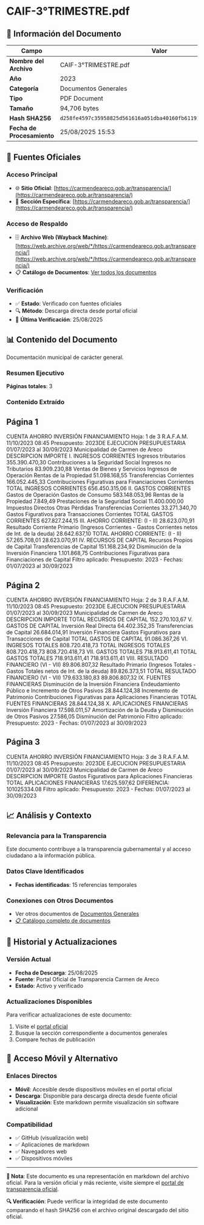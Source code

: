 # CAIF-3°TRIMESTRE.pdf

## 📄 Información del Documento

| Campo | Valor |
|-------|--------|
| **Nombre del Archivo** | CAIF-3°TRIMESTRE.pdf |
| **Año** | 2023 |
| **Categoría** | Documentos Generales |
| **Tipo** | PDF Document |
| **Tamaño** | 94,706 bytes |
| **Hash SHA256** | `d258fe4597c35958825d561616a051dba40160fb611911a4b6803165454db305` |
| **Fecha de Procesamiento** | 25/08/2025 15:53 |

## 🔗 Fuentes Oficiales

### Acceso Principal
- 🌐 **Sitio Oficial**: [https://carmendeareco.gob.ar/transparencia/](https://carmendeareco.gob.ar/transparencia/)
- 📁 **Sección Específica**: [https://carmendeareco.gob.ar/transparencia/](https://carmendeareco.gob.ar/transparencia/)

### Acceso de Respaldo
- 🗄️ **Archivo Web (Wayback Machine)**: [https://web.archive.org/web/*/https://carmendeareco.gob.ar/transparencia/](https://web.archive.org/web/*/https://carmendeareco.gob.ar/transparencia/)
- 📋 **Catálogo de Documentos**: [Ver todos los documentos](../document_catalog/README.md)

### Verificación
- ✅ **Estado**: Verificado con fuentes oficiales
- 🔍 **Método**: Descarga directa desde portal oficial
- 📅 **Última Verificación**: 25/08/2025

## 📊 Contenido del Documento

Documentación municipal de carácter general.

### Resumen Ejecutivo

**Páginas totales**: 3

### Contenido Extraído

## Página 1

CUENTA AHORRO INVERSIÓN FINANCIAMIENTO Hoja: 1 de 3 R.A.F.A.M.
11/10/2023 08:45
Presupuesto: 2023DE EJECUCION PRESUPUESTARIA 
01/07/2023 al 30/09/2023
Municipalidad de
Carmen de Areco
DESCRIPCION IMPORTE
I. INGRESOS CORRIENTES
Ingresos tributarios 355.390.470,30
Contribuciones a la Seguridad Social
Ingresos no Tributarios 83.909.230,88
Ventas de Bienes y Servicios
Ingresos de Operación
Rentas de la Propiedad 51.098.168,55
Transferencias Corrientes 166.052.445,33
Contribuciones Figurativas para Financiaciones Corrientes
TOTAL  INGRESOS CORRIENTES 656.450.315,06
II. GASTOS CORRIENTES
Gastos de Operación
Gastos de Consumo 583.148.053,96
Rentas de la Propiedad 7.849,49
Prestaciones de la Seguridad Social 11.400.000,00
Impuestos Directos
Otras Pérdidas
Transferencias Corrientes 33.271.340,70
Gastos Figurativos para Transacciones Corrientes
TOTAL  GASTOS CORRIENTES 627.827.244,15
III. AHORRO CORRIENTE: (I - II) 28.623.070,91
Resultado Corriente Primario (Ingresos Corrientes - Gastos Corrientes netos de Int. de la deuda) 28.642.637,10
TOTAL  AHORRO CORRIENTE: (I - II) 57.265.708,01 28.623.070,91
IV. RECURSOS DE CAPITAL
Recursos Propios de Capital
Transferencias de Capital 151.168.234,92
Disminución de la Inversión Financiera 1.101.868,75
Contribuciones Figurativas para Financiaciones de Capital
Filtro aplicado: Presupuesto: 2023 -  Fechas: 01/07/2023 al 30/09/2023

## Página 2

CUENTA AHORRO INVERSIÓN FINANCIAMIENTO Hoja: 2 de 3 R.A.F.A.M.
11/10/2023 08:45
Presupuesto: 2023DE EJECUCION PRESUPUESTARIA 
01/07/2023 al 30/09/2023
Municipalidad de
Carmen de Areco
DESCRIPCION IMPORTE
TOTAL  RECURSOS DE CAPITAL 152.270.103,67
V. GASTOS DE CAPITAL
Inversión Real Directa 64.402.352,35
Transferencias de Capital 26.684.014,91
Inversión Financiera
Gastos Figurativos para Transacciones de Capital
TOTAL  GASTOS DE CAPITAL 91.086.367,26
VI. INGRESOS TOTALES 808.720.418,73
TOTAL  INGRESOS TOTALES 808.720.418,73 808.720.418,73
VII. GASTOS TOTALES 718.913.611,41
TOTAL  GASTOS TOTALES 718.913.611,41 718.913.611,41
VIII. RESULTADO FINANCIERO (VI - VII) 89.806.807,32
Resultado Primario (Ingresos Totales - Gastos Totales netos de Int. de la deuda) 89.826.373,51
TOTAL  RESULTADO FINANCIERO (VI - VII) 179.633.180,83 89.806.807,32
IX. FUENTES FINANCIERAS
Disminución de la Inversión Financiera
Endeudamiento Público e Incremento de Otros Pasivos 28.844.124,38
Incremento de Patrimonio
Contribuciones Figurativas para Aplicaciones Financieras
TOTAL  FUENTES FINANCIERAS 28.844.124,38
X. APLICACIONES FINANCIERAS
Inversión Financiera 17.598.011,57
Amortización de la Deuda y Disminución de Otros Pasivos 27.586,05
Disminución del Patrimonio
Filtro aplicado: Presupuesto: 2023 -  Fechas: 01/07/2023 al 30/09/2023

## Página 3

CUENTA AHORRO INVERSIÓN FINANCIAMIENTO Hoja: 3 de 3 R.A.F.A.M.
11/10/2023 08:45
Presupuesto: 2023DE EJECUCION PRESUPUESTARIA 
01/07/2023 al 30/09/2023
Municipalidad de
Carmen de Areco
DESCRIPCION IMPORTE
Gastos Figurativos para Aplicaciones Financieras
TOTAL  APLICACIONES FINANCIERAS 17.625.597,62
DIFERENCIA: 101025334.08
Filtro aplicado: Presupuesto: 2023 -  Fechas: 01/07/2023 al 30/09/2023



## 📈 Análisis y Contexto

### Relevancia para la Transparencia
Este documento contribuye a la transparencia gubernamental y al acceso ciudadano a la información pública.

### Datos Clave Identificados
- **Fechas identificadas**: 15 referencias temporales

### Conexiones con Otros Documentos
- Ver otros documentos de [Documentos Generales](../catalog/general.md)
- [📋 Catálogo completo de documentos](../document_catalog/README.md)

## 🔄 Historial y Actualizaciones

### Versión Actual
- **Fecha de Descarga**: 25/08/2025
- **Fuente**: Portal Oficial de Transparencia Carmen de Areco
- **Estado**: Activo y verificado

### Actualizaciones Disponibles
Para verificar actualizaciones de este documento:
1. Visite el [portal oficial](https://carmendeareco.gob.ar/transparencia/)
2. Busque la sección correspondiente a documentos generales
3. Compare fechas de publicación

## 📱 Acceso Móvil y Alternativo

### Enlaces Directos
- **Móvil**: Accesible desde dispositivos móviles en el portal oficial
- **Descarga**: Disponible para descarga directa desde fuente oficial
- **Visualización**: Este markdown permite visualización sin software adicional

### Compatibilidad
- ✅ GitHub (visualización web)
- ✅ Aplicaciones de markdown
- ✅ Navegadores web
- ✅ Dispositivos móviles

---

**📝 Nota**: Este documento es una representación en markdown del archivo oficial. 
Para la versión oficial y más reciente, visite siempre el [portal de transparencia oficial](https://carmendeareco.gob.ar/transparencia/).

**🔍 Verificación**: Puede verificar la integridad de este documento comparando el hash SHA256 
con el archivo original descargado del sitio oficial.
